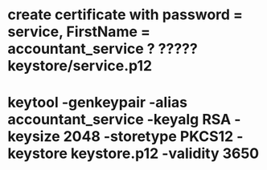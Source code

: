 # create certificate with password = service, FirstName = accountant_service ? ????? keystore/service.p12
# keytool -genkeypair -alias accountant_service -keyalg RSA -keysize 2048 -storetype PKCS12 -keystore keystore.p12 -validity 3650
